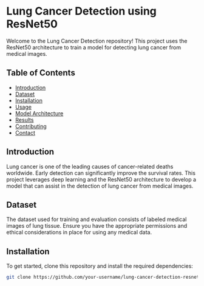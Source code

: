 # Lung Cancer Detection using ResNet50

Welcome to the Lung Cancer Detection repository! This project uses the ResNet50 architecture to train a model for detecting lung cancer from medical images.

## Table of Contents
- [Introduction](#introduction)
- [Dataset](#dataset)
- [Installation](#installation)
- [Usage](#usage)
- [Model Architecture](#model-architecture)
- [Results](#results)
- [Contributing](#contributing)
- [Contact](#contact)

## Introduction

Lung cancer is one of the leading causes of cancer-related deaths worldwide. Early detection can significantly improve the survival rates. This project leverages deep learning and the ResNet50 architecture to develop a model that can assist in the detection of lung cancer from medical images.

## Dataset

The dataset used for training and evaluation consists of labeled medical images of lung tissue. Ensure you have the appropriate permissions and ethical considerations in place for using any medical data.

## Installation

To get started, clone this repository and install the required dependencies:

```bash
git clone https://github.com/your-username/lung-cancer-detection-resnet50.git

